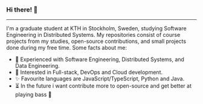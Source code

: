 ### Hi there! 👋
---
I'm a graduate student at KTH in Stockholm, Sweden, studying Software Engineering in Distributed Systems. My repositories consist of course projects from my studies, open-source contributions, and small projects done during my free time. Some facts about me:

- 🔭 Experienced with Software Engineering, Distributed Systems, and Data Engineering.
- 🌱 Interested in Full-stack, DevOps and Cloud development.
- ✨ Favourite languages are JavaScript/TypeScript, Python and Java.
- :hourglass_flowing_sand: In the future i want contribute more to open-source and get better at playing bass :guitar:

<!--
**AbyelT/AbyelT** is a ✨ _special_ ✨ repository because its `README.md` (this file) appears on your GitHub profile.

Links

* [Linkedin](https://www.linkedin.com/in/abyel-tesfay-53951b16b/)

CV SOON

- 🔭 I’m currently working on ...
- 🌱 I’m currently learning ...
- 👯 I’m looking to collaborate on ...
- 🤔 I’m looking for help with ...
- 💬 Ask me about ...
- 📫 How to reach me: ...
- 😄 Pronouns: ...
- ⚡ Fun fact: ...
-->

